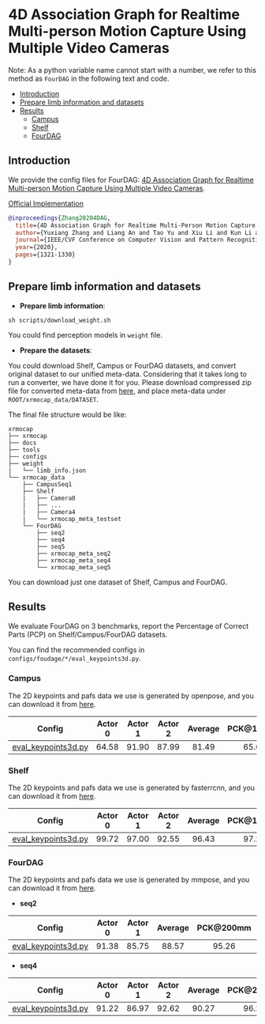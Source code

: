 # 4D Association Graph for Realtime Multi-person Motion Capture Using Multiple Video Cameras
Note: As a python variable name cannot start with a number, we refer to this method as `FourDAG` in the following text and code.

  - [Introduction](#introduction)
  - [Prepare limb information and datasets](#prepare-limb-information-and-datasets)
  - [Results](#results)
    - [Campus](#campus)
    - [Shelf](#shelf)
    - [FourDAG](#fourdag-1)

## Introduction

We provide the config files for FourDAG: [4D Association Graph for Realtime Multi-person Motion Capture Using Multiple Video Cameras](https://arxiv.org/abs/2002.12625).


[Official Implementation](https://github.com/zhangyux15/4d_association)

```BibTeX
@inproceedings{Zhang20204DAG,
  title={4D Association Graph for Realtime Multi-Person Motion Capture Using Multiple Video Cameras},
  author={Yuxiang Zhang and Liang An and Tao Yu and Xiu Li and Kun Li and Yebin Liu},
  journal={IEEE/CVF Conference on Computer Vision and Pattern Recognition},
  year={2020},
  pages={1321-1330}
}
```
## Prepare limb information and datasets

- **Prepare limb information**:

```
sh scripts/download_weight.sh
```
You could find perception models in `weight` file.

- **Prepare the datasets**:

You could download Shelf, Campus or FourDAG datasets, and convert original dataset to our unified meta-data. Considering that it takes long to run a converter, we have done it for you. Please download compressed zip file for converted meta-data from [here](../../docs/en/dataset_preparation.md), and place meta-data under `ROOT/xrmocap_data/DATASET`.

The final file structure would be like:

```text
xrmocap
├── xrmocap
├── docs
├── tools
├── configs
├── weight
|   └── limb_info.json
└── xrmocap_data
    ├── CampusSeq1
    ├── Shelf
    |   ├── Camera0
    |   ├── ...
    |   ├── Camera4
    |   └── xrmocap_meta_testset
    └── FourDAG
        ├── seq2
        ├── seq4
        ├── seq5
        ├── xrmocap_meta_seq2
        ├── xrmocap_meta_seq4
        └── xrmocap_meta_seq5
```
You can download just one dataset of Shelf, Campus and FourDAG.

## Results

We evaluate FourDAG on 3 benchmarks, report the Percentage of Correct Parts (PCP) on Shelf/Campus/FourDAG datasets.

You can find the recommended configs in `configs/foudage/*/eval_keypoints3d.py`.


### Campus

The 2D keypoints and pafs data we use is generated by openpose, and you can download it from [here](/docs/en/dataset_preparation.md#download-converted-meta-data).

| Config | Actor 0 | Actor 1 | Actor 2 | Average | PCK@100mm | MPJPE | PA-MPJPE | Download |
|:------:|:-------:|:--------:|:--------:|:--------:|:--------:|:--------:|:--------:|:--------:|
| [eval_keypoints3d.py](./campus_config/eval_keypoints3d.py) | 64.58 | 91.90 | 87.99 | 81.49 | 65.07 | 287.81 | 168.48 | [log](https://openxrlab-share-mainland.oss-cn-hangzhou.aliyuncs.com/xrmocap/logs/FourDAG/campus.zip) |


### Shelf

The 2D keypoints and pafs data we use is generated by fasterrcnn, and you can download it from [here](/docs/en/dataset_preparation.md#download-converted-meta-data).

| Config | Actor 0 | Actor 1 | Actor 2 | Average | PCK@100mm | MPJPE | PA-MPJPE | Download |
|:------:|:-------:|:--------:|:--------:|:--------:|:--------:|:--------:|:--------:|:--------:|
| [eval_keypoints3d.py](./shelf_config/eval_keypoints3d.py) | 99.72 | 97.00 | 92.55 | 96.43 | 97.24 | 51.31 | 43.54 | [log](https://openxrlab-share-mainland.oss-cn-hangzhou.aliyuncs.com/xrmocap/logs/FourDAG/shelf.zip) |


### FourDAG

The 2D keypoints and pafs data we use is generated by mmpose, and you can download it from [here](/docs/en/dataset_preparation.md#download-converted-meta-data).

- **seq2**

| Config | Actor 0 | Actor 1 | Average | PCK@200mm | MPJPE | PA-MPJPE | Download |
|:-------:|:--------:|:--------:|:--------:|:--------:|:--------:|:--------:|:--------:|
| [eval_keypoints3d.py](./fourdag_config/eval_keypoints3d_seq2.py) | 91.38 | 85.75 | 88.57 | 95.26 | 105.56 | 81.67 | [log](https://openxrlab-share-mainland.oss-cn-hangzhou.aliyuncs.com/xrmocap/logs/FourDAG/fourdag.zip) |

- **seq4**

| Config | Actor 0 | Actor 1 | Actor 2 | Average | PCK@200mm | MPJPE | PA-MPJPE | Download |
|:-------:|:--------:|:--------:|:--------:|:--------:|:--------:|:--------:|:--------:|:--------:|
| [eval_keypoints3d.py](./fourdag_config/eval_keypoints3d_seq4.py) | 91.22 | 86.97 | 92.62 | 90.27 | 96.26 | 97.71 | 78.94 |[log](https://openxrlab-share-mainland.oss-cn-hangzhou.aliyuncs.com/xrmocap/logs/FourDAG/fourdag.zip) |
